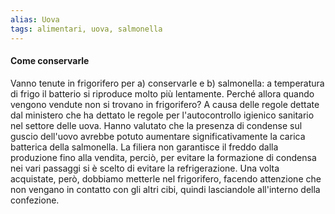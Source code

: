 ```yaml
---
alias: Uova
tags: alimentari, uova, salmonella
---
```


#### Come conservarle

Vanno tenute in frigorifero per a) conservarle e b) salmonella: a temperatura di frigo il batterio si riproduce molto più lentamente.
Perché allora quando vengono vendute non si trovano in frigorifero? A causa delle regole dettate dal ministero che ha dettato le regole per l'autocontrollo igienico sanitario nel settore delle uova.
Hanno valutato che la presenza di condense sul guscio dell'uovo avrebbe potuto aumentare significativamente la carica batterica della salmonella. La filiera non garantisce il freddo dalla produzione fino alla vendita, perciò, per evitare la formazione di condensa nei vari passaggi si è scelto di evitare la refrigerazione.
Una volta acquistate, però, dobbiamo metterle nel frigorifero, facendo attenzione che non vengano in contatto con gli altri cibi, quindi lasciandole all'interno della confezione.